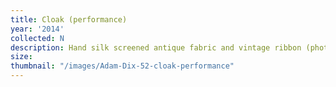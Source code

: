 ```yaml
---
title: Cloak (performance)
year: '2014'
collected: N
description: Hand silk screened antique fabric and vintage ribbon (photo by Rick Pushinsky)
size:
thumbnail: "/images/Adam-Dix-52-cloak-performance"
---
```

